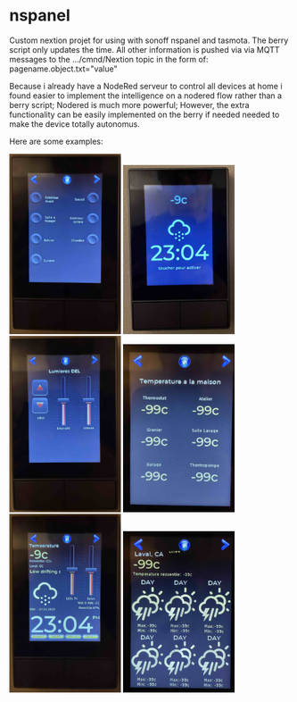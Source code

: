 # nspanel
Custom nextion projet for using with sonoff nspanel and tasmota.
The berry script only updates the time. All other information is pushed via via MQTT messages to the .../cmnd/Nextion topic in the form of: pagename.object.txt="value"

Because i already have a NodeRed serveur to control all devices at home i found easier to implement the intelligence on a nodered flow rather than a berry script; Nodered is much more powerful; However, the extra functionality can be easily implemented on the berry if needed needed to make the device totally autonomus.

Here are some examples:


<img src="./images/IMG_5861.jpeg" alt="drawing" width="200"/>
<img src="./images/IMG_5859.jpeg" alt="drawing" width="200"/>
<img src="./images/IMG_5862.jpeg" alt="drawing" width="200"/>
<img src="./images/IMG_5864.jpeg" alt="drawing" width="200"/>
<img src="./images/IMG_5860.jpeg" alt="drawing" width="200"/>
<img src="./images/IMG_5863.jpeg" alt="drawing" width="200"/>
